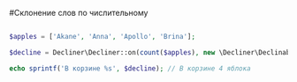 #Склонение слов по числительному

```php 

$apples = ['Akane', 'Anna', 'Apollo', 'Brina'];

$decline = Decliner\Decliner::on(count($apples), new \Decliner\Declinable\Word('яблоко', 'яблока', 'яблок'));

echo sprintf('В корзине %s', $decline); // В корзине 4 яблока

```